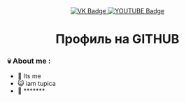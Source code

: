 <div id="badges" align = "center">
  <a href="https://vk.com/yasha_trap"> 
  <img scr = "https://img.shields.io/badge/VK-blue?style=for-the-badge&logo=VK&logoColor=white" alt="VK Badge"/>
</a>

<a href= "https://www.youtube.com/channel/UCsUdy09tiu369lbriN4gXyQ"> 
  <img scr = "https://img.shields.io/badge/YOUTUBE-red?style=for-the-badge&logo=YOUTUBE&logoColor=white" alt="YOUTUBE Badge"/>
</a>
</div>

<div id="viewprof" align="center" >
  <img scr="https://komarev.com/ghpvc/?username=yasha1208&style=flat-square&color=blue" alt=""/>
</div>

<div id="heythere" align="center">
<h1>Профиль на GITHUB</h1>
</div>

### 	:skull: About me :
- :clown_face: Its me
- :smiley_cat: iam tupica
- :cursing_face: *******
